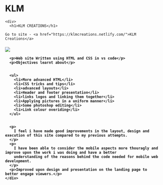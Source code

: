 # KLM
    <div>
      <h1>KLM CREATIONS</h1>

    Go to site - <a href="https://klmcreations.netlify.com/">KLM Creations</a>

 </a><h4><a href="https://klmcreations.netlify.com/"><img src="https://klmcreations.netlify.com/img/kLMscreenshot.png"  /></a>

 
      <p>Web site Written using HTML and CSS in vs code</p>
      <p>Objectives learnt about</p>


      <ul>
        <li>More advanced HTML</li>
        <li>CSS tricks and tips</li>
        <li>advanced layouts</li>
        <li>Header and footer presentation</li>
        <li>links logos and linking them together</li>
        <li>Applying pictures in a uniform manner</li>
        <li>Some photoshop editing</li>
        <li>Link colour overiding</li>
      </ul>


      <p>
        I feel i have made good improvements in the layout, design and execution of this site compared to my previous attempts.
      </p>
      <p>
        I have been able to consider the mobile aspects more thouragly and improve upon the work i was doing and have a better
        understanding of the reasons behind the code needed for mobile web development.
      </p>
      <p>Improved upon design and presentation on the landing page to better engage viewers.</p>
    </div>
